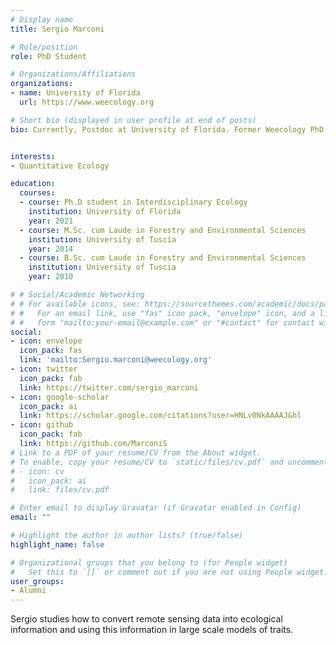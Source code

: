 ```yaml
---
# Display name
title: Sergio Marconi

# Role/position
role: PhD Student

# Organizations/Affiliations
organizations:
- name: University of Florida
  url: https://www.weecology.org

# Short bio (displayed in user profile at end of posts)
bio: Currently, Postdoc at University of Florida. Former Weecology PhD Student


interests:
- Quantitative Ecology

education:
  courses:
  - course: Ph.D student in Interdisciplinary Ecology
    institution: University of Florida
    year: 2021
  - course: M.Sc. cum Laude in Forestry and Environmental Sciences
    institution: University of Tuscia
    year: 2014
  - course: B.Sc. cum Laude in Forestry and Environmental Sciences
    institution: University of Tuscia
    year: 2010

# # Social/Academic Networking
# # For available icons, see: https://sourcethemes.com/academic/docs/page-builder/#icons
# #   For an email link, use "fas" icon pack, "envelope" icon, and a link in the
# #   form "mailto:your-email@example.com" or "#contact" for contact widget.
social:
- icon: envelope
  icon_pack: fas
  link: 'mailto:Sergio.marconi@weecology.org'
- icon: twitter
  icon_pack: fab
  link: https://twitter.com/sergio_marconi
- icon: google-scholar
  icon_pack: ai
  link: https://scholar.google.com/citations?user=HNLv0NkAAAAJ&hl
- icon: github
  icon_pack: fab
  link: https://github.com/MarconiS
# Link to a PDF of your resume/CV from the About widget.
# To enable, copy your resume/CV to `static/files/cv.pdf` and uncomment the lines below.
# - icon: cv
#   icon_pack: ai
#   link: files/cv.pdf

# Enter email to display Gravatar (if Gravatar enabled in Config)
email: ""

# Highlight the author in author lists? (true/false)
highlight_name: false

# Organizational groups that you belong to (for People widget)
#   Set this to `[]` or comment out if you are not using People widget.
user_groups:
- Alumni
---
```


Sergio studies how to convert remote sensing data into ecological information and using this information in large scale models of traits.
